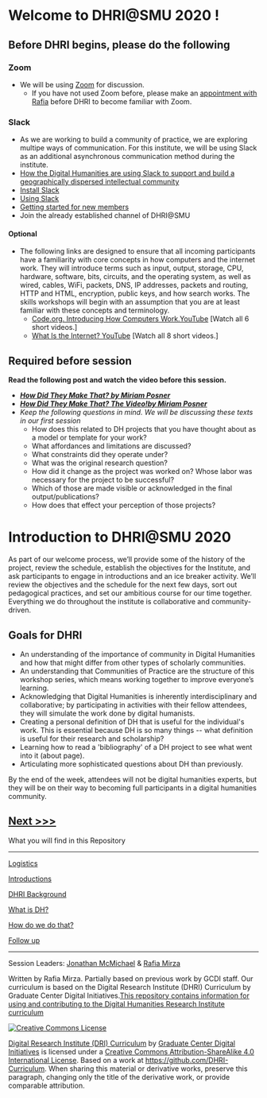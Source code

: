 # Welcome to DHRI@SMU 2020 !

## Before DHRI begins, please do the following
### Zoom
* We will be using [Zoom](https://www.smu.edu/OIT/services/zoom) for discussion.
    * If you have not used Zoom before, please make an [appointment with Rafia](https://libcal.smu.edu/appointments/?g=2334) before DHRI to become familiar with Zoom.  
    
### Slack
* As we are working to build a community of practice, we are exploring multipe ways of communication. For this institute, we will be using Slack as an additional asynchronous communication method during the institute.
* [How the Digital Humanities are using Slack to support and build a geographically dispersed intellectual community](https://blogs.lse.ac.uk/impactofsocialsciences/2016/07/13/using-slack-to-support-a-geographically-dispersed-community/)
* [Install Slack](https://slack.com/get-started)
* [Using Slack](https://get.slack.help/hc/en-us/categories/200111606-Using-Slack) 
* [Getting started for new members](https://get.slack.help/hc/en-us/articles/218080037-Getting-started-for-new-members)
* Join the already established channel of DHRI@SMU 

#### Optional 
* The following links are designed to ensure that all incoming participants have a familiarity with core concepts in how computers and the internet work. They will introduce terms such as input, output, storage, CPU, hardware, software, bits, circuits, and the operating system, as well as wired, cables, WiFi, packets, DNS, IP addresses, packets and routing, HTTP and HTML, encryption, public keys, and how search works. The skills workshops will begin with an assumption that you are at least familiar with these concepts and terminology.
  * [Code.org. Introducing How Computers Work.YouTube](https://www.youtube.com/watch?v=OAx_6-wdslM&list=PLzdnOPI1iJNcsRwJhvksEo1tJqjIqWbN) [Watch all 6 short videos.]
  * [What Is the Internet? YouTube](https://www.youtube.com/watch?v=Dxcc6ycZ73M&list=PLzdnOPI1iJNfMRZm5DDxco3UdsFegvuB7) [Watch all 8 short videos.]

## Required before session
**Read the following post and watch the video before this session.**
* ***[How Did They Make That? by Miriam Posner](https://miriamposner.com/blog/how-did-they-make-that/)***
*  ***[How Did They Make That? The Video!by Miriam Posner](http://miriamposner.com/blog/how-did-they-make-that-the-video/)*** 
* *Keep the following questions in mind. We will be discussing these texts in our first session*
   * How does this related to DH projects that you have thought about as a model or template for your work?  
   * What affordances and limitations are discussed?  
   * What constraints did they operate under? 
   * What was the original research question? 
   * How did it change as the project was worked on? Whose labor was necessary for the project to be successful?  
   * Which of those are made visible or acknowledged in the final output/publications? 
   * How does that effect your perception of those projects? 

# Introduction to DHRI@SMU 2020
As part of our welcome process, we’ll provide some of the history of the project, review the schedule, establish the objectives for the Institute, and ask participants to engage in introductions and an ice breaker activity. We’ll review the objectives and the schedule for the next few days, sort out pedagogical practices, and set our ambitious course for our time together. Everything we do throughout the institute is collaborative and community-driven. 

## Goals for DHRI
* An understanding of the importance of community in Digital Humanities and how that might differ from other types of scholarly communities.
* An understanding that Communities of Practice are the structure of this workshop series, which means working together to improve everyone’s learning.
* Acknowledging that Digital Humanities is inherently interdisciplinary and collaborative; by participating in activities with their fellow attendees, they will simulate the work done by digital humanists.
* Creating a personal definition of DH that is useful for the individual's work. This is essential because DH is so many things -- what definition is useful for their research and scholarship?  
* Learning how to read a 'bibliography' of a DH project to see what went into it (about page).
* Articulating more sophisticated questions about DH than previously.

By the end of the week, attendees will not be digital humanities experts, but they will be on their way to becoming full participants in a digital humanities community.



[Next >>>](sections/logistics.md)  
----

What you will find in this Repository

-----

[Logistics](sections/logistics.md)  

[Introductions](sections/hi.md)

[DHRI Background](sections/DHRI.md)  

[What is DH?](sections/DH.md)  

[How do we do that?](sections/how.md)

[Follow up](sections/continue.md)


-----

Session Leaders: [Jonathan McMichael](http://guides.smu.edu/prf.php?account_id=104877) & [Rafia Mirza](http://guides.smu.edu/prf.php?account_id=142826/)  

Written by Rafia Mirza. Partially based on previous work by GCDI staff. Our curriculum is based on the Digital Research Institute (DHRI) Curriculum by Graduate Center Digital Initiatives.[This repository contains information for using and contributing to the Digital Humanities Research Institute curriculum](https://github.com/DHRI-Curriculum/guide) 

[![Creative Commons License](https://i.creativecommons.org/l/by-sa/4.0/88x31.png)](http://creativecommons.org/licenses/by-sa/4.0/)

[Digital Research Institute (DRI) Curriculum](http://purl.org/dc/terms/) by [Graduate Center Digital Initiatives](https://gcdi.commons.gc.cuny.edu/) is licensed under a [Creative Commons Attribution-ShareAlike 4.0 International License](http://creativecommons.org/licenses/by-sa/4.0/). Based on a work at <https://github.com/DHRI-Curriculum>. When sharing this material or derivative works, preserve this paragraph, changing only the title of the derivative work, or provide comparable attribution.

